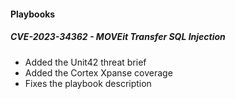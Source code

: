 
#### Playbooks

##### CVE-2023-34362 - MOVEit Transfer SQL Injection

- Added the Unit42 threat brief
- Added the Cortex Xpanse coverage
- Fixes the playbook description
